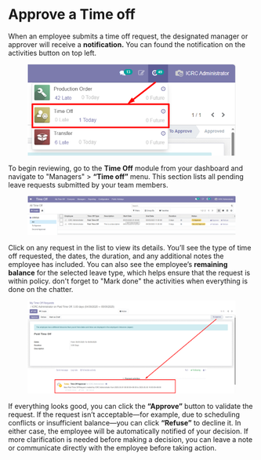 # Approve a Time off

When an employee submits a time off request, the designated manager or approver will receive a **notification.** You can found the notification on the activities button on top left.&#x20;

<figure><img src="../../../.gitbook/assets/image (146).png" alt=""><figcaption></figcaption></figure>

To begin reviewing, go to the **Time Off** module from your dashboard and navigate to "Managers" >  **“Time off”** menu. This section lists all pending leave requests submitted by your team members.

<figure><img src="../../../.gitbook/assets/image (151).png" alt=""><figcaption></figcaption></figure>

Click on any request in the list to view its details. You’ll see the type of time off requested, the dates, the duration, and any additional notes the employee has included. You can also see the employee’s **remaining balance** for the selected leave type, which helps ensure that the request is within policy. don't forget to "Mark done" the activities when everything is done on the chatter.&#x20;

<figure><img src="../../../.gitbook/assets/image (145).png" alt=""><figcaption></figcaption></figure>

If everything looks good, you can click the **“Approve”** button to validate the request. If the request isn’t acceptable—for example, due to scheduling conflicts or insufficient balance—you can click **“Refuse”** to decline it. In either case, the employee will be automatically notified of your decision. If more clarification is needed before making a decision, you can leave a note or communicate directly with the employee before taking action.
